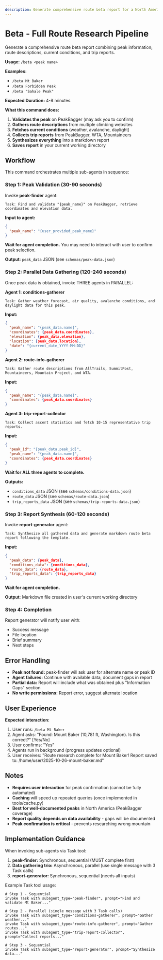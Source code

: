 ```yaml
---
description: Generate comprehensive route beta report for a North American mountain peak
---
```


# Beta - Full Route Research Pipeline

Generate a comprehensive route beta report combining peak information, route descriptions, current conditions, and trip reports.

**Usage:** `/beta <peak name>`

**Examples:**
- `/beta Mt Baker`
- `/beta Forbidden Peak`
- `/beta "Sahale Peak"`

**Expected Duration:** 4-8 minutes

**What this command does:**

1. **Validates the peak** on PeakBagger (may ask you to confirm)
2. **Gathers route descriptions** from multiple climbing websites
3. **Fetches current conditions** (weather, avalanche, daylight)
4. **Collects trip reports** from PeakBagger, WTA, Mountaineers
5. **Synthesizes everything** into a markdown report
6. **Saves report** in your current working directory

## Workflow

This command orchestrates multiple sub-agents in sequence:

### Step 1: Peak Validation (30-90 seconds)

Invoke **peak-finder** agent:
```
Task: Find and validate "{peak_name}" on PeakBagger, retrieve coordinates and elevation data.
```

**Input to agent:**
```json
{
  "peak_name": "{user_provided_peak_name}"
}
```

**Wait for agent completion.** You may need to interact with user to confirm peak selection.

**Output:** `peak_data` JSON (see `schemas/peak-data.json`)

### Step 2: Parallel Data Gathering (120-240 seconds)

Once peak data is obtained, invoke THREE agents in PARALLEL:

**Agent 1: conditions-gatherer**
```
Task: Gather weather forecast, air quality, avalanche conditions, and daylight data for this peak.
```

**Input:**
```json
{
  "peak_name": "{peak_data.name}",
  "coordinates": {peak_data.coordinates},
  "elevation": {peak_data.elevation},
  "location": {peak_data.location},
  "date": "{current_date_YYYY-MM-DD}"
}
```

**Agent 2: route-info-gatherer**
```
Task: Gather route descriptions from AllTrails, SummitPost, Mountaineers, Mountain Project, and WTA.
```

**Input:**
```json
{
  "peak_name": "{peak_data.name}",
  "coordinates": {peak_data.coordinates}
}
```

**Agent 3: trip-report-collector**
```
Task: Collect ascent statistics and fetch 10-15 representative trip reports.
```

**Input:**
```json
{
  "peak_id": "{peak_data.peak_id}",
  "peak_name": "{peak_data.name}",
  "coordinates": {peak_data.coordinates}
}
```

**Wait for ALL three agents to complete.**

**Outputs:**
- `conditions_data` JSON (see `schemas/conditions-data.json`)
- `route_data` JSON (see `schemas/route-data.json`)
- `trip_reports_data` JSON (see `schemas/trip-reports-data.json`)

### Step 3: Report Synthesis (60-120 seconds)

Invoke **report-generator** agent:
```
Task: Synthesize all gathered data and generate markdown route beta report following the template.
```

**Input:**
```json
{
  "peak_data": {peak_data},
  "conditions_data": {conditions_data},
  "route_data": {route_data},
  "trip_reports_data": {trip_reports_data}
}
```

**Wait for agent completion.**

**Output:** Markdown file created in user's current working directory

### Step 4: Completion

Report generator will notify user with:
- Success message
- File location
- Brief summary
- Next steps

## Error Handling

- **Peak not found:** peak-finder will ask user for alternate name or peak ID
- **Agent failures:** Continue with available data, document gaps in report
- **Partial data:** Report will include what was obtained plus "Information Gaps" section
- **No write permissions:** Report error, suggest alternate location

## User Experience

**Expected interaction:**
1. User runs: `/beta Mt Baker`
2. Agent asks: "Found: Mount Baker (10,781 ft, Washington). Is this correct?" [Yes/No]
3. User confirms: "Yes"
4. Agents run in background (progress updates optional)
5. User receives: "Route research complete for Mount Baker! Report saved to: /home/user/2025-10-26-mount-baker.md"

## Notes

- **Requires user interaction** for peak confirmation (cannot be fully automated)
- **Caching** will speed up repeated queries (once implemented in tools/cache.py)
- **Best for well-documented peaks** in North America (PeakBagger coverage)
- **Report quality depends on data availability** - gaps will be documented
- **Peak confirmation is critical** - prevents researching wrong mountain

## Implementation Guidance

When invoking sub-agents via Task tool:

1. **peak-finder:** Synchronous, sequential (MUST complete first)
2. **Data gathering trio:** Asynchronous, parallel (use single message with 3 Task calls)
3. **report-generator:** Synchronous, sequential (needs all inputs)

Example Task tool usage:
```
# Step 1 - Sequential
invoke Task with subagent_type="peak-finder", prompt="Find and validate Mt Baker..."

# Step 2 - Parallel (single message with 3 Task calls)
invoke Task with subagent_type="conditions-gatherer", prompt="Gather weather..."
invoke Task with subagent_type="route-info-gatherer", prompt="Gather routes..."
invoke Task with subagent_type="trip-report-collector", prompt="Collect reports..."

# Step 3 - Sequential
invoke Task with subagent_type="report-generator", prompt="Synthesize data..."
```
